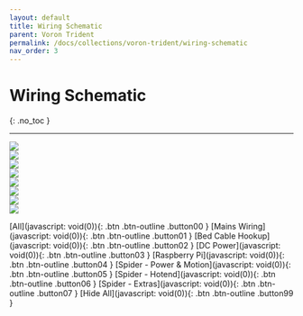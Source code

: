```yaml
---
layout: default
title: Wiring Schematic
parent: Voron Trident
permalink: /docs/collections/voron-trident/wiring-schematic
nav_order: 3
---
```


# Wiring Schematic
{: .no_toc }

---

<main>
	<section id="wiring">
		<div id="image-00">
			<img src="../../../../assets/images/wiring-00-hardware.png" id="00-hardware" />
		</div>
		<div id="image-01" style="display:float;">
			<img src="../../../../assets/images/wiring-01-mains.png" id="01-mains" />
		</div>
		<div id="image-02" style="display:float;">
			<img src="../../../../assets/images/wiring-02-bed.png" id="02-bed" />
		</div>
		<div id="image-03" style="display:float;">
			<img src="../../../../assets/images/wiring-03-dc.png" id="03-dc" />
		</div>
		<div id="image-04" style="display:float;">
			<img src="../../../../assets/images/wiring-04-pi.png" id="04-pi" />
		</div>
		<div id="image-05" style="display:float;">
			<img src="../../../../assets/images/wiring-05-spider-power-motion.png" id="05-spider-power-motion" />
		</div>
		<div id="image-06" style="display:float;">
			<img src="../../../../assets/images/wiring-06-spider-hotend.png" id="06-spider-hotend" />
		</div>
		<div id="image-07" style="display:float;">
			<img src="../../../../assets/images/wiring-07-spider-extras.png" id="07-spider-extras" />
		</div>
		</section>
</main>

[All](javascript: void(0)){: .btn .btn-outline .button00 }
[Mains Wiring](javascript: void(0)){: .btn .btn-outline .button01 }
[Bed Cable Hookup](javascript: void(0)){: .btn .btn-outline .button02 }
[DC Power](javascript: void(0)){: .btn .btn-outline .button03 }
[Raspberry Pi](javascript: void(0)){: .btn .btn-outline .button04 }
[Spider - Power & Motion](javascript: void(0)){: .btn .btn-outline .button05 }
[Spider - Hotend](javascript: void(0)){: .btn .btn-outline .button06 }
[Spider - Extras](javascript: void(0)){: .btn .btn-outline .button07 }
[Hide All](javascript: void(0)){: .btn .btn-outline .button99 }

<script>
document.addEventListener('DOMContentLoaded', function (event) {
	var wiring = document.getElementById('wiring');
	var image_00 = document.getElementById('image-00');
	var image_01 = document.getElementById('image-01');
	var image_02 = document.getElementById('image-02');
	var image_03 = document.getElementById('image-03');
	var image_04 = document.getElementById('image-04');
	var image_05 = document.getElementById('image-05');
	var image_06 = document.getElementById('image-06');
	var image_07 = document.getElementById('image-07');

	var button00 = document.querySelector('.button00');
	var button01 = document.querySelector('.button01');
	var button02 = document.querySelector('.button02');
	var button03 = document.querySelector('.button03');
	var button04 = document.querySelector('.button04');
	var button05 = document.querySelector('.button05');
	var button06 = document.querySelector('.button06');
	var button07 = document.querySelector('.button07');
	var button99 = document.querySelector('.button99');

	gsap.set(wiring, {height: image_00.offsetHeight});

	button00.addEventListener('click', toggleOpacity);
	button01.addEventListener('click', toggleOpacity);
	button02.addEventListener('click', toggleOpacity);
	button03.addEventListener('click', toggleOpacity);
	button04.addEventListener('click', toggleOpacity);
	button05.addEventListener('click', toggleOpacity);
	button06.addEventListener('click', toggleOpacity);
	button07.addEventListener('click', toggleOpacity);
	button99.addEventListener('click', toggleOpacity);

	function onResize () {
		gsap.set(wiring, {height: image_00.offsetHeight});
		gsap.set(image_01, {y: 0-image_00.offsetHeight});
		gsap.set(image_02, {y: 0-image_00.offsetHeight*2});
		gsap.set(image_03, {y: 0-image_00.offsetHeight*3});
		gsap.set(image_04, {y: 0-image_00.offsetHeight*4});
		gsap.set(image_05, {y: 0-image_00.offsetHeight*5});
		gsap.set(image_06, {y: 0-image_00.offsetHeight*6});
		gsap.set(image_07, {y: 0-image_00.offsetHeight*7});
	}

	function toggleOpacity () {
		var target = this;
		<!--console.log(target.className);-->

		switch (target.className) {
			case "btn btn-outline button00":
				gsap.to(image_01, {duration: .2, opacity: 1});
				gsap.to(image_02, {duration: .2, opacity: 1});
				gsap.to(image_03, {duration: .2, opacity: 1});
				gsap.to(image_04, {duration: .2, opacity: 1});
				gsap.to(image_05, {duration: .2, opacity: 1});
				gsap.to(image_06, {duration: .2, opacity: 1});
				gsap.to(image_07, {duration: .2, opacity: 1});
				break;
			case "btn btn-outline button01":
				gsap.to(image_01, {duration: .2, opacity: 1});
				gsap.to(image_02, {duration: .2, opacity: .1});
				gsap.to(image_03, {duration: .2, opacity: .1});
				gsap.to(image_04, {duration: .2, opacity: .1});
				gsap.to(image_05, {duration: .2, opacity: .1});
				gsap.to(image_06, {duration: .2, opacity: .1});
				gsap.to(image_07, {duration: .2, opacity: .1});
				break;
			case "btn btn-outline button02":
				gsap.to(image_01, {duration: .2, opacity: .1});
				gsap.to(image_02, {duration: .2, opacity: 1});
				gsap.to(image_03, {duration: .2, opacity: .1});
				gsap.to(image_04, {duration: .2, opacity: .1});
				gsap.to(image_05, {duration: .2, opacity: .1});
				gsap.to(image_06, {duration: .2, opacity: .1});
				gsap.to(image_07, {duration: .2, opacity: .1});
				break;
			case "btn btn-outline button03":
				gsap.to(image_01, {duration: .2, opacity: .1});
				gsap.to(image_02, {duration: .2, opacity: .1});
				gsap.to(image_03, {duration: .2, opacity: 1});
				gsap.to(image_04, {duration: .2, opacity: .1});
				gsap.to(image_05, {duration: .2, opacity: .1});
				gsap.to(image_06, {duration: .2, opacity: .1});
				gsap.to(image_07, {duration: .2, opacity: .1});
				break;
			case "btn btn-outline button04":
				gsap.to(image_01, {duration: .2, opacity: .1});
				gsap.to(image_02, {duration: .2, opacity: .1});
				gsap.to(image_03, {duration: .2, opacity: .1});
				gsap.to(image_04, {duration: .2, opacity: 1});
				gsap.to(image_05, {duration: .2, opacity: .1});
				gsap.to(image_06, {duration: .2, opacity: .1});
				gsap.to(image_07, {duration: .2, opacity: .1});
				break;
			case "btn btn-outline button05":
				gsap.to(image_01, {duration: .2, opacity: .1});
				gsap.to(image_02, {duration: .2, opacity: .1});
				gsap.to(image_03, {duration: .2, opacity: .1});
				gsap.to(image_04, {duration: .2, opacity: .1});
				gsap.to(image_05, {duration: .2, opacity: 1});
				gsap.to(image_06, {duration: .2, opacity: .1});
				gsap.to(image_07, {duration: .2, opacity: .1});
				break;
			case "btn btn-outline button06":
				gsap.to(image_01, {duration: .2, opacity: .1});
				gsap.to(image_02, {duration: .2, opacity: .1});
				gsap.to(image_03, {duration: .2, opacity: .1});
				gsap.to(image_04, {duration: .2, opacity: .1});
				gsap.to(image_05, {duration: .2, opacity: .1});
				gsap.to(image_06, {duration: .2, opacity: 1});
				gsap.to(image_07, {duration: .2, opacity: .1});
				break;
			case "btn btn-outline button07":
				gsap.to(image_01, {duration: .2, opacity: .1});
				gsap.to(image_02, {duration: .2, opacity: .1});
				gsap.to(image_03, {duration: .2, opacity: .1});
				gsap.to(image_04, {duration: .2, opacity: .1});
				gsap.to(image_05, {duration: .2, opacity: .1});
				gsap.to(image_06, {duration: .2, opacity: .1});
				gsap.to(image_07, {duration: .2, opacity: 1});
				break;
			case "btn btn-outline button99":
				gsap.to(image_01, {duration: .2, opacity: .1});
				gsap.to(image_02, {duration: .2, opacity: .1});
				gsap.to(image_03, {duration: .2, opacity: .1});
				gsap.to(image_04, {duration: .2, opacity: .1});
				gsap.to(image_05, {duration: .2, opacity: .1});
				gsap.to(image_06, {duration: .2, opacity: .1});
				gsap.to(image_07, {duration: .2, opacity: .1});
				break;
		}
	}

	window.addEventListener('resize', onResize);
	window.addEventListener('load', onResize);
})
</script>
